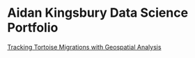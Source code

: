 # Aidan Kingsbury Data Science Portfolio
[Tracking Tortoise Migrations with Geospatial Analysis](https://Akingz123.github.io/Portfolio/Project_01.html)
